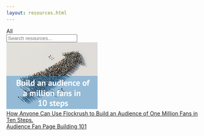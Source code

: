 ```yaml
---
layout: resources.html
---
```


<!-- Flockrush resources -->

 <div class="ui secondary pointing menu">
  <a class="active item">
    All
  </a>
  <div class="right menu">
  <div class="item">
  <div class="ui transparent icon input"><input type="text" placeholder="Search resources...">
                <i class="search link icon"></i></div>
</div>
</div>
</div>

<div class="ui bottom attached container space-5em-bottom space-5em">
  <div class="ui stackable link cards">
  <a class="ui card" href="/resources/How-to-build-an-audience-of-one-million-fans-in-ten-steps/"><div class="image">
  <img src="img/flockrush-build-an-audience-of-million-in-10-steps.jpg" alt="Build an audience of million in 10 steps">
</div><div class="content">
  <div class="description h-small">
How Anyone Can Use Flockrush to Build an Audience of One Million Fans in Ten Steps.       </div>
</div><div class="extra content">
                Audience Fan Page Building 101
     </div></a>
</div>
</div>
